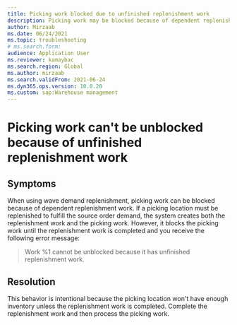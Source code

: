 ```yaml
--- 
title: Picking work blocked due to unfinished replenishment work 
description: Picking work may be blocked because of dependent replenishment work. Complete the replenishment work and then process the picking work. 
author: Mirzaab 
ms.date: 06/24/2021 
ms.topic: troubleshooting 
# ms.search.form:  
audience: Application User 
ms.reviewer: kamaybac 
ms.search.region: Global 
ms.author: mirzaab 
ms.search.validFrom: 2021-06-24 
ms.dyn365.ops.version: 10.0.20 
ms.custom: sap:Warehouse management
--- 
```

# Picking work can't be unblocked because of unfinished replenishment work

## Symptoms

When using wave demand replenishment, picking work can be blocked because of dependent replenishment work. If a picking location must be replenished to fulfill the source order demand, the system creates both the replenishment work and the picking work. However, it blocks the picking work until the replenishment work is completed and you receive the following error message:

> Work %1 cannot be unblocked because it has unfinished replenishment work.

## Resolution

This behavior is intentional because the picking location won't have enough inventory unless the replenishment work is completed. Complete the replenishment work and then process the picking work.
